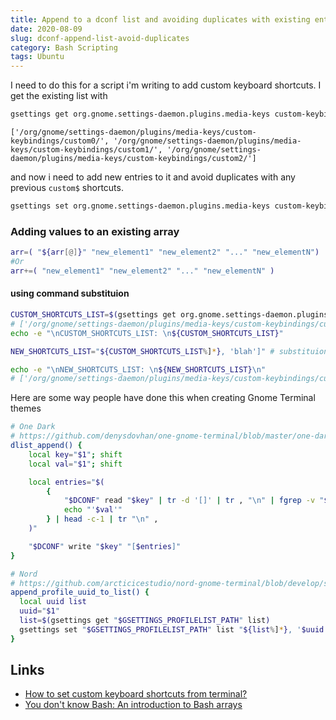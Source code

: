 ```yaml
---
title: Append to a dconf list and avoiding duplicates with existing entries
date: 2020-08-09
slug: dconf-append-list-avoid-duplicates
category: Bash Scripting
tags: Ubuntu
---
```


I need to do this for a script i'm writing to add custom keyboard shortcuts. I get the existing list with

```bash
gsettings get org.gnome.settings-daemon.plugins.media-keys custom-keybindings
```

```
['/org/gnome/settings-daemon/plugins/media-keys/custom-keybindings/custom0/', '/org/gnome/settings-daemon/plugins/media-keys/custom-keybindings/custom1/', '/org/gnome/settings-daemon/plugins/media-keys/custom-keybindings/custom2/']
```

and now i need to add new entries to it and avoid duplicates with any previous `custom$` shortcuts.

```bash
gsettings set org.gnome.settings-daemon.plugins.media-keys custom-keybindings "[<altered_list>]"
```

### Adding values to an existing array

```bash
arr=( "${arr[@]}" "new_element1" "new_element2" "..." "new_elementN")
#Or
arr+=( "new_element1" "new_element2" "..." "new_elementN" )
```

#### using command substituion

```bash
CUSTOM_SHORTCUTS_LIST=$(gsettings get org.gnome.settings-daemon.plugins.media-keys custom-keybindings)
# ['/org/gnome/settings-daemon/plugins/media-keys/custom-keybindings/custom0/', '/org/gnome/settings-daemon/plugins/media-keys/custom-keybindings/custom1/', '/org/gnome/settings-daemon/plugins/media-keys/custom-keybindings/custom2/']
echo -e "\nCUSTOM_SHORTCUTS_LIST: \n${CUSTOM_SHORTCUTS_LIST}"

NEW_SHORTCUTS_LIST="${CUSTOM_SHORTCUTS_LIST%]*}, 'blah']" # substituion

echo -e "\nNEW_SHORTCUTS_LIST: \n${NEW_SHORTCUTS_LIST}\n"
# ['/org/gnome/settings-daemon/plugins/media-keys/custom-keybindings/custom0/', '/org/gnome/settings-daemon/plugins/media-keys/custom-keybindings/custom1/', '/org/gnome/settings-daemon/plugins/media-keys/custom-keybindings/custom2/', 'blah']
```

Here are some way people have done this when creating Gnome Terminal themes

```bash
# One Dark
# https://github.com/denysdovhan/one-gnome-terminal/blob/master/one-dark.sh
dlist_append() {
    local key="$1"; shift
    local val="$1"; shift

    local entries="$(
        {
            "$DCONF" read "$key" | tr -d '[]' | tr , "\n" | fgrep -v "$val"
            echo "'$val'"
        } | head -c-1 | tr "\n" ,
    )"

    "$DCONF" write "$key" "[$entries]"
}
```

```bash
# Nord
# https://github.com/arcticicestudio/nord-gnome-terminal/blob/develop/src/nord.sh
append_profile_uuid_to_list() {
  local uuid list
  uuid="$1"
  list=$(gsettings get "$GSETTINGS_PROFILELIST_PATH" list)
  gsettings set "$GSETTINGS_PROFILELIST_PATH" list "${list%]*}, '$uuid']"
}
```

## Links

- [How to set custom keyboard shortcuts from terminal?](https://askubuntu.com/a/597414/897311)
- [You don't know Bash: An introduction to Bash arrays](https://opensource.com/article/18/5/you-dont-know-bash-intro-bash-arrays)
